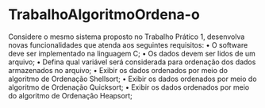# TrabalhoAlgoritmoOrdena-o
Considere o mesmo sistema proposto no Trabalho Prático 1, desenvolva novas funcionalidades que atenda aos seguintes requisitos: 
• O software deve ser implementado na linguagem C; 
• Os dados devem ser lidos de um arquivo;
• Defina qual variável será considerada para ordenação dos dados armazenados no arquivo; 
• Exibir os dados ordenados por meio do algoritmo de Ordenação Shellsort;
• Exibir os dados ordenados por meio do algoritmo de Ordenação Quicksort;
• Exibir os dados ordenados por meio do algoritmo de Ordenação Heapsort;
